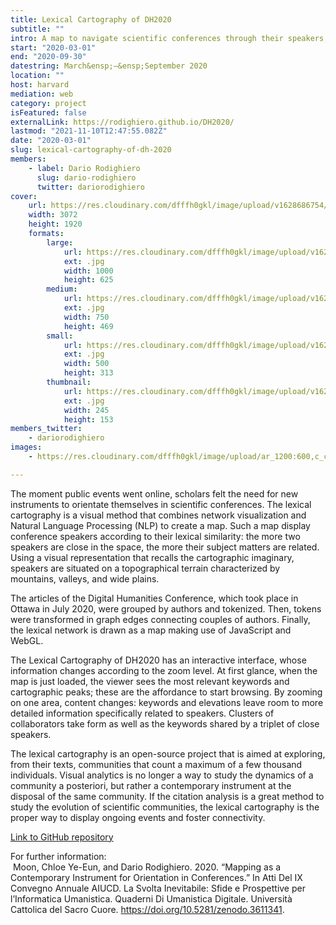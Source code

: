 ```yaml
---
title: Lexical Cartography of DH2020
subtitle: ""
intro: A map to navigate scientific conferences through their speakers, arranged in a network visualization according to their lexical similarity.
start: "2020-03-01"
end: "2020-09-30"
datestring: March&ensp;–&ensp;September 2020
location: ""
host: harvard
mediation: web
category: project
isFeatured: false
externalLink: https://rodighiero.github.io/DH2020/
lastmod: "2021-11-10T12:47:55.082Z"
date: "2020-03-01"
slug: lexical-cartography-of-dh-2020
members:
    - label: Dario Rodighiero
      slug: dario-rodighiero
      twitter: dariorodighiero
cover:
    url: https://res.cloudinary.com/dfffh0gkl/image/upload/v1628686754/lexicalcarto_686c2c0761.jpg
    width: 3072
    height: 1920
    formats:
        large:
            url: https://res.cloudinary.com/dfffh0gkl/image/upload/v1628686756/large_lexicalcarto_686c2c0761.jpg
            ext: .jpg
            width: 1000
            height: 625
        medium:
            url: https://res.cloudinary.com/dfffh0gkl/image/upload/v1628686756/medium_lexicalcarto_686c2c0761.jpg
            ext: .jpg
            width: 750
            height: 469
        small:
            url: https://res.cloudinary.com/dfffh0gkl/image/upload/v1628686756/small_lexicalcarto_686c2c0761.jpg
            ext: .jpg
            width: 500
            height: 313
        thumbnail:
            url: https://res.cloudinary.com/dfffh0gkl/image/upload/v1628686755/thumbnail_lexicalcarto_686c2c0761.jpg
            ext: .jpg
            width: 245
            height: 153
members_twitter:
    - dariorodighiero
images:
    - https://res.cloudinary.com/dfffh0gkl/image/upload/ar_1200:600,c_crop/c_limit,h_1200,w_600/v1628686754/lexicalcarto_686c2c0761.jpg

---
```

The moment public events went online, scholars felt the need for new instruments to orientate themselves in scientific conferences. The lexical cartography is a visual method that combines network visualization and Natural Language Processing (NLP) to create a map. Such a map display conference speakers according to their lexical similarity: the more two speakers are close in the space, the more their subject matters are related. Using a visual representation that recalls the cartographic imaginary, speakers are situated on a topographical terrain characterized by mountains, valleys, and wide plains.

The articles of the Digital Humanities Conference, which took place in Ottawa in July 2020, were grouped by authors and tokenized. Then, tokens were transformed in graph edges connecting couples of authors. Finally, the lexical network is drawn as a map making use of JavaScript and WebGL.

The Lexical Cartography of DH2020 has an interactive interface, whose information changes according to the zoom level. At first glance, when the map is just loaded, the viewer sees the most relevant keywords and cartographic peaks; these are the affordance to start browsing. By zooming on one area, content changes: keywords and elevations leave room to more detailed information specifically related to speakers. Clusters of collaborators take form as well as the keywords shared by a triplet of close speakers.

The lexical cartography is an open-source project that is aimed at exploring, from their texts, communities that count a maximum of a few thousand individuals. Visual analytics is no longer a way to study the dynamics of a community a posteriori, but rather a contemporary instrument at the disposal of the same community. If the citation analysis is a great method to study the evolution of scientific communities, the lexical cartography is the proper way to display ongoing events and foster connectivity.

[Link to GitHub repository](https://rodighiero.github.io/DH2020/)

For further information:<br> Moon, Chloe Ye-Eun, and Dario Rodighiero. 2020. “Mapping as a Contemporary Instrument for Orientation in Conferences.” In Atti Del IX Convegno Annuale AIUCD. La Svolta Inevitabile: Sfide e Prospettive per l’Informatica Umanistica. Quaderni Di Umanistica Digitale. Università Cattolica del Sacro Cuore. https://doi.org/10.5281/zenodo.3611341.